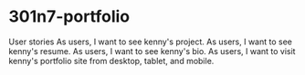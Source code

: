 # 301n7-portfolio

User stories
As users, I want to see kenny's project.
As users, I want to see kenny's resume.
As users, I want to see kenny's bio.
As users, I want to visit kenny's portfolio site from desktop, tablet, and mobile.
